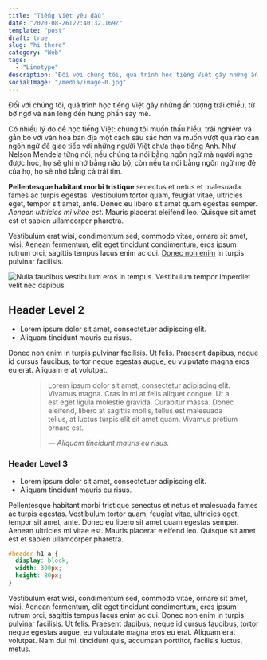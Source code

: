 ```yaml
---
title: "Tiếng Việt yêu dấu"
date: "2020-08-26T22:40:32.169Z"
template: "post"
draft: true
slug: "hi there"
category: "Web"
tags:
  - "Linotype"
description: "Đối với chúng tôi, quá trình học tiếng Việt gây những ấn tượng trái chiều, từ bỡ ngỡ và nản lòng đến hưng phấn say mê."
socialImage: "/media/image-0.jpg"
---
```


Đối với chúng tôi, quá trình học tiếng Việt gây những ấn tượng trái chiều, từ bỡ ngỡ và nản lòng đến hưng phấn say mê.

Có nhiều lý do để học tiếng Việt: chúng tôi muốn thấu hiểu, trải nghiệm và gắn bó với văn hóa bản địa một cách sâu sắc hơn và muốn vượt qua rào cản ngôn ngữ để giao tiếp với những người Việt chưa thạo tiếng Anh. Như Nelson Mendela từng nói, nếu chúng ta nói bằng ngôn ngữ mà người nghe được học, họ sẽ ghi nhớ bằng não bộ, còn nếu ta nói bằng ngôn ngữ mẹ đẻ của họ, họ sẽ nhớ bằng cả trái tim.

**Pellentesque habitant morbi tristique** senectus et netus et malesuada fames ac turpis egestas. Vestibulum tortor quam, feugiat vitae, ultricies eget, tempor sit amet, ante. Donec eu libero sit amet quam egestas semper. _Aenean ultricies mi vitae est._ Mauris placerat eleifend leo. Quisque sit amet est et sapien ullamcorper pharetra.

Vestibulum erat wisi, condimentum sed, commodo vitae, ornare sit amet, wisi. Aenean fermentum, elit eget tincidunt condimentum, eros ipsum rutrum orci, sagittis tempus lacus enim ac dui. [Donec non enim](#) in turpis pulvinar facilisis.

![Nulla faucibus vestibulum eros in tempus. Vestibulum tempor imperdiet velit nec dapibus](/media/image-0.jpg)

## Header Level 2

- Lorem ipsum dolor sit amet, consectetuer adipiscing elit.
- Aliquam tincidunt mauris eu risus.

Donec non enim in turpis pulvinar facilisis. Ut felis. Praesent dapibus, neque id cursus faucibus, tortor neque egestas augue, eu vulputate magna eros eu erat. Aliquam erat volutpat.

<figure>
	<blockquote>
		<p>Lorem ipsum dolor sit amet, consectetur adipiscing elit. Vivamus magna. Cras in mi at felis aliquet congue. Ut a est eget ligula molestie gravida. Curabitur massa. Donec eleifend, libero at sagittis mollis, tellus est malesuada tellus, at luctus turpis elit sit amet quam. Vivamus pretium ornare est.</p>
		<footer>
			<cite>— Aliquam tincidunt mauris eu risus.</cite>
		</footer>
	</blockquote>
</figure>

### Header Level 3

- Lorem ipsum dolor sit amet, consectetuer adipiscing elit.
- Aliquam tincidunt mauris eu risus.

Pellentesque habitant morbi tristique senectus et netus et malesuada fames ac turpis egestas. Vestibulum tortor quam, feugiat vitae, ultricies eget, tempor sit amet, ante. Donec eu libero sit amet quam egestas semper. Aenean ultricies mi vitae est. Mauris placerat eleifend leo. Quisque sit amet est et sapien ullamcorper pharetra.

```css
#header h1 a {
  display: block;
  width: 300px;
  height: 80px;
}
```

Vestibulum erat wisi, condimentum sed, commodo vitae, ornare sit amet, wisi. Aenean fermentum, elit eget tincidunt condimentum, eros ipsum rutrum orci, sagittis tempus lacus enim ac dui. Donec non enim in turpis pulvinar facilisis. Ut felis. Praesent dapibus, neque id cursus faucibus, tortor neque egestas augue, eu vulputate magna eros eu erat. Aliquam erat volutpat. Nam dui mi, tincidunt quis, accumsan porttitor, facilisis luctus, metus.
